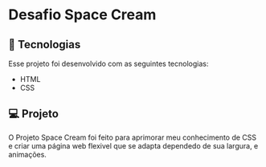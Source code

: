 # Desafio Space Cream

## 🚀 Tecnologias

Esse projeto foi desenvolvido com as seguintes tecnologias:

- HTML
- CSS
  
## 💻 Projeto

O Projeto Space Cream foi feito para aprimorar meu conhecimento de CSS e criar uma página web flexivel que se adapta dependedo de sua largura, e animações.
